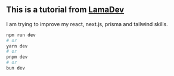 ## This is a tutorial from [LamaDev](https://www.youtube.com/watch?v=aYzT06aQkGI)

I am trying to improve my react, next.js, prisma and tailwind skills.

```bash
npm run dev
# or
yarn dev
# or
pnpm dev
# or
bun dev
```